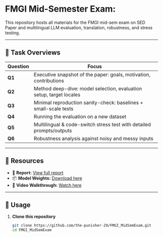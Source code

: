 # FMGI Mid-Semester Exam:

This repository hosts all materials for the FMGI mid-sem exam on SED Paper and  multilingual LLM evaluation, translation, robustness, and stress testing.

---

## 🧭 Task Overviews

| Question | Focus |
|----------|-------|
| **Q1** | Executive snapshot of the paper: goals, motivation, contributions |
| **Q2** | Method deep-dive: model selection, evaluation setup, target locales |
| **Q3** | Minimal reproduction sanity-check: baselines + small-scale tests |
| **Q4** | Running the evaluation on a new dataset |
| **Q5** | Multilingual & code-switch stress test with detailed prompts/outputs |
| **Q6** | Robustness analysis against noisy and messy inputs |

---

## 🔗 Resources

- 📑 **Report:** [View full report](https://drive.google.com/file/d/1eAwpvP-_7qmtjqpw-TCtNRrUHYGPfC--/view?usp=sharing)  
- 📦 **Model Weights:** [Download here](https://drive.google.com/drive/folders/1-giXbO570sjJ79nAgqB3IlTUGv9GXvW6?usp=sharing)  
- 🎥 **Video Walkthrough:** [Watch here](https://your-video-link-here.com)  
---

## 🚀 Usage

1. **Clone this repository**
   ```bash
   git clone https://github.com/the-punisher-29/FMGI_MidSemExam.git
   cd FMGI_MidSemExam
